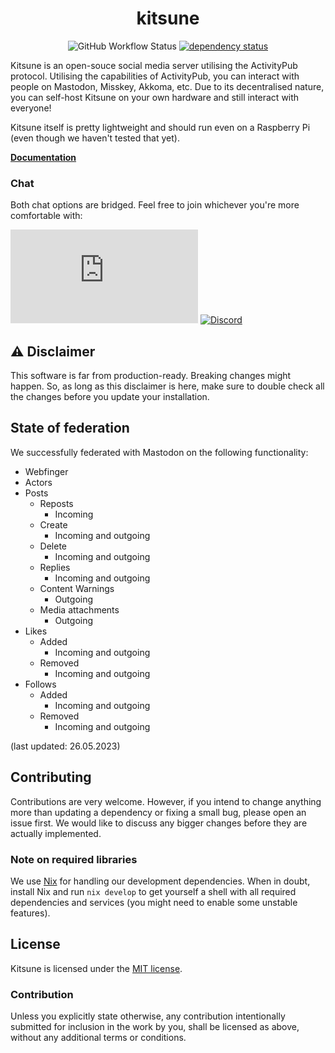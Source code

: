 <div align="center">

# kitsune

![GitHub Workflow Status](https://img.shields.io/github/actions/workflow/status/kitsune-soc/kitsune/rust.yml?style=for-the-badge)
[![dependency status](https://deps.rs/repo/github/kitsune-soc/kitsune/status.svg?style=for-the-badge)](https://deps.rs/repo/github/kitsune-soc/kitsune)

</div>

Kitsune is an open-souce social media server utilising the ActivityPub protocol. 
Utilising the capabilities of ActivityPub, you can interact with people on Mastodon, Misskey, Akkoma, etc. 
Due to its decentralised nature, you can self-host Kitsune on your own hardware and still interact with everyone!

Kitsune itself is pretty lightweight and should run even on a Raspberry Pi (even though we haven't tested that yet).

**[Documentation](https://docs.joinkitsune.org)**

### Chat

Both chat options are bridged. Feel free to join whichever you're more comfortable with:  

[![Matrix](https://img.shields.io/matrix/kitsune-space:matrix.org?label=Matrix%20chat&style=for-the-badge)](https://matrix.to/#/#kitsune-space:matrix.org)
[![Discord](https://img.shields.io/discord/1118538521423138856?label=Discord%20chat&style=for-the-badge)](https://discord.gg/YGAtX7nfrG)

## ⚠ Disclaimer

This software is far from production-ready. Breaking changes might happen. 
So, as long as this disclaimer is here, make sure to double check all the changes before you update your installation.

## State of federation

We successfully federated with Mastodon on the following functionality:

- Webfinger
- Actors
- Posts
    - Reposts
        - Incoming
    - Create
        - Incoming and outgoing
    - Delete
        - Incoming and outgoing
    - Replies
        - Incoming and outgoing
    - Content Warnings
        - Outgoing
    - Media attachments
        - Outgoing
- Likes
    - Added
        - Incoming and outgoing 
    - Removed
        - Incoming and outgoing  
- Follows
    - Added
        - Incoming and outgoing
    - Removed
        - Incoming and outgoing

(last updated: 26.05.2023)

## Contributing

Contributions are very welcome. However, if you intend to change anything more than updating a dependency or fixing a small bug, please open an issue first. 
We would like to discuss any bigger changes before they are actually implemented.

### Note on required libraries

We use [Nix](https://nixos.org) for handling our development dependencies. 
When in doubt, install Nix and run `nix develop` to get yourself a shell with all required dependencies and services (you might need to enable some unstable features).

## License

Kitsune is licensed under the [MIT license](http://opensource.org/licenses/MIT).

### Contribution

Unless you explicitly state otherwise, any contribution intentionally submitted for inclusion in the work by you, 
shall be licensed as above, without any additional terms or conditions.

